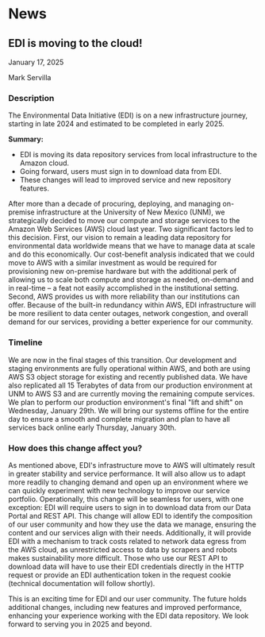 # News

## EDI is moving to the cloud!

January 17, 2025

Mark Servilla

### Description

The Environmental Data Initiative (EDI) is on a new infrastructure journey, starting in late 2024 and estimated to be completed in early 2025.

**Summary:**

   - EDI is moving its data repository services from local infrastructure to the Amazon cloud.
   - Going forward, users must sign in to download data from EDI.
   - These changes will lead to improved service and new repository features.

After more than a decade of procuring, deploying, and managing on-premise infrastructure at the University of New Mexico (UNM), we strategically decided to move our compute and storage services to the Amazon Web Services (AWS) cloud last year. Two significant factors led to this decision. First, our vision to remain a leading data repository for environmental data worldwide means that we have to manage data at scale and do this economically. Our cost-benefit analysis indicated that we could move to AWS with a similar investment as would be required for provisioning new on-premise hardware but with the additional perk of allowing us to scale both compute and storage as needed, on-demand and in real-time – a feat not easily accomplished in the institutional setting. Second, AWS provides us with more reliability than our institutions can offer. Because of the built-in redundancy within AWS, EDI infrastructure will be more resilient to data center outages, network congestion, and overall demand for our services, providing a better experience for our community.

### Timeline

We are now in the final stages of this transition. Our development and staging environments are fully operational within AWS, and both are using AWS S3 object storage for existing and recently published data. We have also replicated all 15 Terabytes of data from our production environment at UNM to AWS S3 and are currently moving the remaining compute services. We plan to perform our production environment's final "lift and shift" on Wednesday, January 29th. We will bring our systems offline for the entire day to ensure a smooth and complete migration and plan to have all services back online early Thursday, January 30th.

### How does this change affect you?

As mentioned above, EDI's infrastructure move to AWS will ultimately result in greater stability and service performance. It will also allow us to adapt more readily to changing demand and open up an environment where we can quickly experiment with new technology to improve our service portfolio. Operationally, this change will be seamless for users, with one exception: EDI will require users to sign in to download data from our Data Portal and REST API. This change will allow EDI to identify the composition of our user community and how they use the data we manage, ensuring the content and our services align with their needs. Additionally, it will provide EDI with a mechanism to track costs related to network data egress from the AWS cloud, as unrestricted access to data by scrapers and robots makes sustainability more difficult. Those who use our REST API to download data will have to use their EDI credentials directly in the HTTP request or provide an EDI authentication token in the request cookie (technical documentation will follow shortly).

This is an exciting time for EDI and our user community. The future holds additional changes, including new features and improved performance, enhancing your experience working with the EDI data repository. We look forward to serving you in 2025 and beyond.

<!-- News -->
